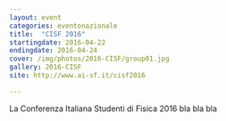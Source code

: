```yaml
---
layout: event
categories: eventonazionale
title:  "CISF 2016"
startingdate: 2016-04-22
endingdate: 2016-04-24
cover: /img/photos/2016-CISF/group01.jpg
gallery: 2016-CISF
site: http://www.ai-sf.it/cisf2016

---
```


La Conferenza Italiana Studenti di Fisica 2016 bla bla bla
